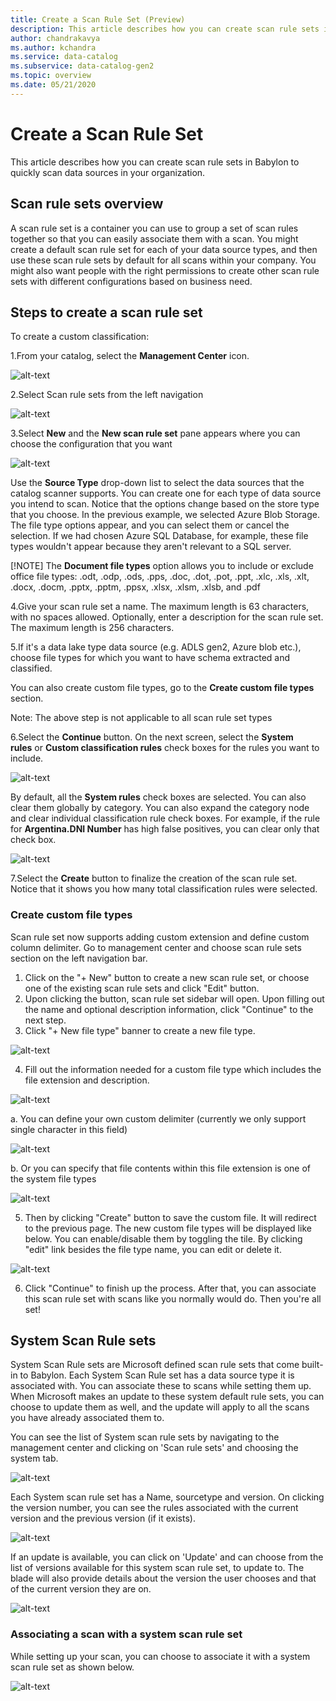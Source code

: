 ```yaml
---
title: Create a Scan Rule Set (Preview)
description: This article describes how you can create scan rule sets in Azure Data Catalog to quickly scan data sources in your organization.
author: chandrakavya
ms.author: kchandra
ms.service: data-catalog
ms.subservice: data-catalog-gen2
ms.topic: overview
ms.date: 05/21/2020
---
```


# Create a Scan Rule Set

This article describes how you can create scan rule sets in Babylon to quickly scan data sources in your organization.

## Scan rule sets overview

A scan rule set is a container you can use to group a set of scan rules
together so that you can easily associate them with a scan. You might
create a default scan rule set for each of your data source types, and
then use these scan rule sets by default for all scans within your
company. You might also want people with the right permissions to create
other scan rule sets with different configurations based on business
need.

## Steps to create a scan rule set

To create a custom classification:

1.From your catalog, select the **Management Center** icon.

![alt-text](./media/create-a-scan-rule-set/image1.png)

2.Select Scan rule sets from the left navigation

![alt-text](./media/create-a-scan-rule-set/image2.png)

3.Select **New** and the **New scan rule set** pane appears where you
can choose the configuration that you want

![alt-text](./media/create-a-scan-rule-set/image3.png)

Use the **Source Type** drop-down list to select the data sources that
the catalog scanner supports. You can create one for each type of data
source you intend to scan. Notice that the options change based on the
store type that you choose. In the previous example, we selected Azure
Blob Storage. The file type options appear, and you can select them or
cancel the selection. If we had chosen Azure SQL Database, for example,
these file types wouldn\'t appear because they aren\'t relevant to a SQL
server.

\[!NOTE\] The **Document file types** option allows you to include or
exclude office file types: .odt, .odp, .ods, .pps, .doc, .dot, .pot,
.ppt, .xlc, .xls, .xlt, .docx, .docm, .pptx, .pptm, .ppsx, .xlsx, .xlsm,
.xlsb, and .pdf

4.Give your scan rule set a name. The maximum length is 63 characters,
with no spaces allowed. Optionally, enter a description for the scan
rule set. The maximum length is 256 characters.

5.If it's a data lake type data source (e.g. ADLS gen2, Azure blob etc.), choose file types for which you want to have schema extracted and classified.

You can also create custom file types, go to the **Create custom file types** section.

Note: The above step is not applicable to all scan rule set types

6.Select the **Continue** button. On the next screen, select
the **System rules** or **Custom classification rules** check boxes
for the rules you want to include.

![alt-text](./media/create-a-scan-rule-set/image4.png)

By default, all the **System rules** check boxes are selected. You can
also clear them globally by category. You can also expand the category
node and clear individual classification rule check boxes. For example,
if the rule for **Argentina.DNI Number** has high false positives, you
can clear only that check box.

![alt-text](./media/create-a-scan-rule-set/image5.png)

7.Select the **Create** button to finalize the creation of the scan
rule set. Notice that it shows you how many total classification
rules were selected.

### Create custom file types

Scan rule set now supports adding custom extension and define custom column delimiter.
Go to management center and choose scan rule sets section on the left navigation bar.

1. Click on the "+ New" button to create a new scan rule set, or choose one of the existing scan rule sets and click "Edit" button.
2. Upon clicking the button, scan rule set sidebar will open. Upon filling out the name and optional description information, click "Continue" to the next step.
3. Click "+ New file type" banner to create a new file type.

![alt-text](./media/create-a-scan-rule-set/image6.png)

4. Fill out the information needed for a custom file type which includes the file extension and description.

![alt-text](./media/create-a-scan-rule-set/image7.png)

a. You can define your own custom delimiter (currently we only support single character in this field)

![alt-text](./media/create-a-scan-rule-set/image8.png)

b. Or you can specify that file contents within this file extension is one of the system file types

![alt-text](./media/create-a-scan-rule-set/image9.png)

5. Then by clicking "Create" button to save the custom file. It will redirect to the previous page. The new custom file types will be displayed like below. You can enable/disable them by toggling the tile. By clicking "edit" link besides the file type name, you can edit or delete it.

![alt-text](./media/create-a-scan-rule-set/image10.png)

6. Click "Continue" to finish up the process. After that, you can associate this scan rule set with scans like you normally would do. Then you're all set!

## System Scan Rule sets

System Scan Rule sets are Microsoft defined scan rule sets that come built-in to Babylon. Each System Scan Rule set has a data source type it is associated with. You can associate these to scans while setting them up. When Microsoft makes an update to these system default rule sets, you can choose to update them as well, and the update will apply to all the scans you have already associated them to. 

You can see the list of System scan rule sets by navigating to the management center and clicking on 'Scan rule sets' and choosing the system tab.

![alt-text](./media/create-a-scan-rule-set/DefaultSRS2.jpg)

Each System scan rule set has a Name, sourcetype and version. On clicking the version number, you can see the rules associated with the current version and the previous version (if it exists).

![alt-text](./media/create-a-scan-rule-set/DefaultSRS3.jpg)

If an update is available, you can click on 'Update' and can choose from the list of versions available for this system scan rule set, to update to. The blade will also provide details about the version the user chooses and that of the current version they are on.

![alt-text](./media/create-a-scan-rule-set/DefaultSRS4.jpg)

### Associating a scan with a system scan rule set

While setting up your scan, you can choose to associate it with a system scan rule set as shown below.

![alt-text](./media/create-a-scan-rule-set/DefaultSRS1.jpg)
